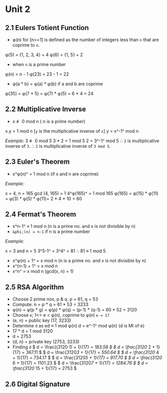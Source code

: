 # Unit 2 #

## 2.1 Eulers Totient Function ##

- &phi;(n) for [n>=1] is defined as the number of integers less than `n` that are coprime to `n`.

&phi;(5) = {1, 2, 3, 4} = 4
&phi;(6) = {1, 5} = 2

- when `n` is a prime number

&phi;(n) = n - 1
&phi;(23) = 23 - 1 = 22

- &phi;(a \* b) = &phi;(a) \* &phi;(b) if a and b are coprime

&phi;(35) = &phi;(7 \* 5) = &phi;(7) \* &phi;(5) = 6 \* 4 = 24

## 2.2 Multiplicative Inverse ##

- x &#8802; 0 mod n ( n is a prime number)

x.y = 1 mod n [`y` is the multiplicative inverse of `x`]
y = x^-1^ mod n

*Example:*
3 &#8802; 0 mod 5
3 * 2 = 1 mod 5
2 = 3^-1^ mod 5
&therefore; `2` is multiplicative inverse of `3`.
&therefore; `2` is multiplicative inverse of `3 mod 5`.

## 2.3 Euler's Theorem ##

- x^&phi;(n)^ = 1 mod n (if x and n are coprime)

*Example:*

x = 4, n = 165
gcd (4, 165) = 1
4^&phi;(165)^ = 1 mod 165
&phi;(165) = &phi;(15) \* &phi;(11) = &phi;(3) \* &phi;(5) \* &phi;(11)= 2 \* 4 \* 10 = 80

## 2.4 Fermat's Theorem ##

- x^n-1^ &equiv; 1 mod n (n is a prime no. and x is not divisible by n)
- `&phi;(n) = n-1` if n is a prime number

*Example:*

x = 3 and n = 5
3^5-1^ = 3^4^ = 81
&therefore; 81 &equiv; 1 mod 5

- x^&phi;(n) + 1^ = x mod n (n is a prime no. and x is not divisible by n)
- x^(n-1) + 1^ = x mod n
- x^n^ = x mod n (gcd(x, n) = 1)

## 2.5 RSA Algorithm ##

- Choose 2 prime nos, p & q. p = 61, q = 53
- Compute: n = p \* q = 61 \* 53 = 3233
- &phi;(n) = &phi;(p \* g) = &phi;(p) \* &phi;(q) = (p-1) \* (q-1) = 60 \* 52 = 3120
- Choose `e`; 1<= e < &phi;(n), coprime to &phi;(n) `e = 17`
- (e, n) = public key (17, 3233)
- Determine `d` as ed &equiv; 1 mod &phi;(n) d = e^-1^ mod &phi;(n) (d is MI of e)
- 17 \* d = 1 mod 3120
- d = 2753
- (d, n) = private key (2753, 3233)
- Finding `d`
$ d = \frac{(3120 *1) + 1}{17} = 183.58 $
$ d = \frac{3120* 2 + 1}{17} = 367.11 $
$ d = \frac{3120*3 + 1}{17} = 550.64 $
$ d = \frac{3120* 4 + 1}{17} = 734.17 $
$ d = \frac{3120*5 + 1}{17} = 917.70 $
$ d = \frac{3120* 6 + 1}{17} = 1101.23 $
$ d = \frac{3120*7 + 1}{17} = 1284.76 $
$ d = \frac{3120* 15 + 1}{17} = 2753 $

## 2.6 Digital Signature ##

